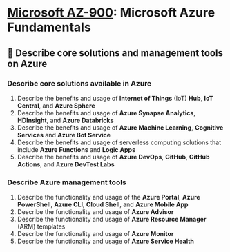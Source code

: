 # [Microsoft AZ-900](az-900-index.md): Microsoft Azure Fundamentals

## 🔨 Describe core solutions and management tools on Azure 

### Describe core solutions available in Azure
1. Describe the benefits and usage of **Internet of Things** (IoT) **Hub**, **IoT Central**, and **Azure Sphere**
2. Describe the benefits and usage of **Azure Synapse Analytics**, **HDInsight**, and **Azure Databricks**
3. Describe the benefits and usage of **Azure Machine Learning**, **Cognitive Services** and **Azure Bot Service**
4. Describe the benefits and usage of serverless computing solutions that include **Azure Functions** and **Logic Apps**
5. Describe the benefits and usage of **Azure DevOps**, **GitHub**, **GitHub Actions**, and A**zure DevTest Labs**

### Describe Azure management tools
1. Describe the functionality and usage of the **Azure Portal**, **Azure PowerShell**, **Azure CLI**, **Cloud Shell**, and **Azure Mobile App**
2. Describe the functionality and usage of **Azure Advisor**
3. Describe the functionality and usage of **Azure Resource Manager** (ARM) templates
4. Describe the functionality and usage of **Azure Monitor**
5. Describe the functionality and usage of **Azure Service Health**
